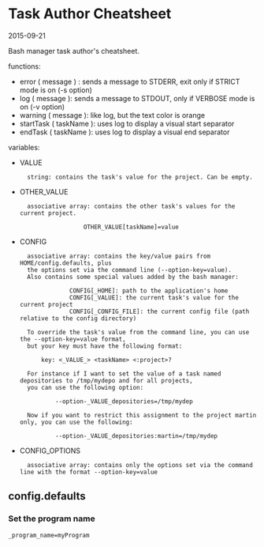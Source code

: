 Task Author Cheatsheet
===========================
2015-09-21



        
Bash manager task author's cheatsheet.


functions:

- error ( message ) : sends a message to STDERR, exit only if STRICT mode is on (-s option)
- log ( message ): sends a message to STDOUT, only if VERBOSE mode is on (-v option) 
- warning ( message ): like log, but the text color is orange
- startTask ( taskName ): uses log to display a visual start separator 
- endTask ( taskName ): uses log to display a visual end separator
    

variables:

- VALUE 
    
        string: contains the task's value for the project. Can be empty.
    
    
- OTHER_VALUE
    
        associative array: contains the other task's values for the current project. 
                        
                        OTHER_VALUE[taskName]=value
                        
- CONFIG
    
        associative array: contains the key/value pairs from HOME/config.defaults, plus
        the options set via the command line (--option-key=value).
        Also contains some special values added by the bash manager:
                
                    CONFIG[_HOME]: path to the application's home
                    CONFIG[_VALUE]: the current task's value for the current project
                    CONFIG[_CONFIG_FILE]: the current config file (path relative to the config directory)
                    
        To override the task's value from the command line, you can use the --option-key=value format,
        but your key must have the following format: 
        
            key: <_VALUE_> <taskName> <:project>?
        
        For instance if I want to set the value of a task named depositories to /tmp/mydepo and for all projects,
        you can use the following option:
            
                --option-_VALUE_depositories=/tmp/mydep
                
        Now if you want to restrict this assignment to the project martin only, you can use the following:                
        
                --option-_VALUE_depositories:martin=/tmp/mydep
                        
        
                    
                    
- CONFIG_OPTIONS
    
        associative array: contains only the options set via the command line with the format --option-key=value  
           
                    
                    
config.defaults
--------------------
                    
### Set the program name
   
```
_program_name=myProgram
```                    
                    